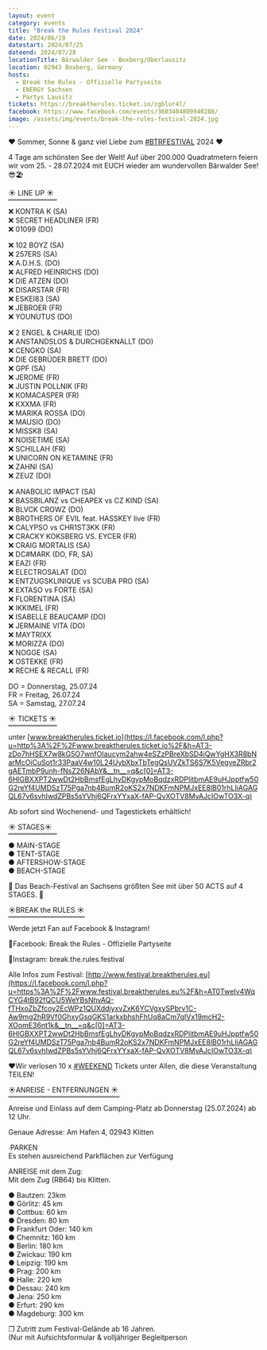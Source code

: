```yaml
---
layout: event
category: events
title: "Break the Rules Festival 2024"
date: 2024/06/19
datestart: 2024/07/25
dateend: 2024/07/28
locationTitle: Bärwalder See - Boxberg/Oberlausitz
location: 02943 Boxberg, Germany
hosts:
  - Break the Rules - Offizielle Partyseite
  - ENERGY Sachsen
  - Partys Lausitz
tickets: https://breaktherules.ticket.io/zgblur4l/
facebook: https://www.facebook.com/events/3603404809940288/
image: /assets/img/events/break-the-rules-festival-2024.jpg
---
```


❤️ Sommer, Sonne & ganz viel Liebe zum [#BTRFESTIVAL](https://www.facebook.com/hashtag/btrfestival?__eep__=6&__cft__[0]=AZXS-68orx7shd8X_Pkt0D-OrP3nZkRj1JwOoGU1xtDKOyKfWHuwFT5-iRtQKYqVWxjSBKNV6ojztUzFQsGDEuznNKWBciJe7p9kU3BMula0zYDVf9nBuGqySzVSQv8Tg0SrFnkVmIypkxxtobO1ngxOHwaaaF1JU7Y2CJz3Zg6szw&__tn__=q) 2024 ❤️

4 Tage am schönsten See der Welt! Auf über 200.000 Quadratmetern feiern wir vom 25. - 28.07.2024 mit EUCH wieder am wundervollen Bärwalder See! 😎🏖

☀️ LINE UP ☀️  
﹌﹌﹌﹌﹌﹌﹌  
❌ KONTRA K (SA)  
❌ SECRET HEADLINER (FR)  
❌ 01099 (DO)

❌ 102 BOYZ (SA)  
❌ 257ERS (SA)  
❌ A.D.H.S. (DO)  
❌ ALFRED HEINRICHS (DO)  
❌ DIE ATZEN (DO)  
❌ DISARSTAR (FR)  
❌ ESKEI83 (SA)  
❌ JEBROER (FR)  
❌ YOUNUTUS (DO)

❌ 2 ENGEL & CHARLIE (DO)  
❌ ANSTANDSLOS & DURCHGEKNALLT (DO)  
❌ CENGKO (SA)  
❌ DIE GEBRÜDER BRETT (DO)  
❌ GPF (SA)  
❌ JEROME (FR)  
❌ JUSTIN POLLNIK (FR)  
❌ KOMACASPER (FR)  
❌ KXXMA (FR)  
❌ MARIKA ROSSA (DO)  
❌ MAUSIO (DO)  
❌ MISSK8 (SA)  
❌ NOISETIME (SA)  
❌ SCHILLAH (FR)  
❌ UNICORN ON KETAMINE (FR)  
❌ ZAHNI (SA)  
❌ ZEUZ (DO)

❌ ANABOLIC IMPACT (SA)  
❌ BASSBILANZ vs CHEAPEX vs CZ KIND (SA)  
❌ BLVCK CROWZ (DO)  
❌ BROTHERS OF EVIL feat. HASSKEY live (FR)  
❌ CALYPSO vs CHR1ST3KK (FR)  
❌ CRACKY KOKSBERG VS. EYCER (FR)  
❌ CRAIG MORTALIS (SA)  
❌ DC#MARK (DO, FR, SA)  
❌ EAZI (FR)  
❌ ELECTROSALAT (DO)  
❌ ENTZUGSKLINIQUE vs SCUBA PRO (SA)  
❌ EXTASO vs FORTE (SA)  
❌ FLORENTINA (SA)  
❌ IKKIMEL (FR)  
❌ ISABELLE BEAUCAMP (DO)  
❌ JERMAINE VITA (DO)  
❌ MAYTRIXX  
❌ MORIZZA (DO)  
❌ NOGGE (SA)  
❌ OSTEKKE (FR)  
❌ RECHE & RECALL (FR)

DO = Donnerstag, 25.07.24  
FR = Freitag, 26.07.24  
SA = Samstag, 27.07.24

☀️ TICKETS ☀️  
﹌﹌﹌﹌﹌﹌﹌  
unter [www.breaktherules.ticket.io](https://l.facebook.com/l.php?u=http%3A%2F%2Fwww.breaktherules.ticket.io%2F&h=AT3-zDo7hHSEX7w8kG5O7wnfOIaucym2ahw4eSZzPBreXbSD4iQwYgHX3R8bNarMcOiCuSot1r33PaaV4w10L24UybXbxTbTegQsUVZkTS6S7K5VegveZRbr2gAETmbP9unh-fNsZ26NAbY&__tn__=q&c[0]=AT3-6HlGBXXPT2wwDt2HbBmsfEgLhyDKgypMoBqdzxRDPlitbmAE9uHJpptfw50G2reYf4UMDSzT75Pga7nb4BumR2oKS2x7NDKFmNPMJxEE8lB01rhLIiAGAGQL67v6svhIwdZPBs5sYVhj6QFrxYYxaX-fAP-QvXOTV8MvAJcIOwTO3X-q)

Ab sofort sind Wochenend- und Tagestickets erhältlich!

☀️ STAGES☀️  
﹌﹌﹌﹌﹌﹌﹌  
● MAIN-STAGE  
● TENT-STAGE  
● AFTERSHOW-STAGE  
● BEACH-STAGE

🌊 Das Beach-Festival an Sachsens größten See mit über 50 ACTS auf 4 STAGES. 🌊

☀️BREAK the RULES ☀️  
﹌﹌﹌﹌﹌﹌﹌﹌﹌﹌﹌  
Werde jetzt Fan auf Facebook & Instagram!

💙Facebook: Break the Rules - Offizielle Partyseite

💜Instagram: break.the.rules.festival

Alle Infos zum Festival: [http://www.festival.breaktherules.eu](https://l.facebook.com/l.php?u=https%3A%2F%2Fwww.festival.breaktherules.eu%2F&h=AT0TweIv4WqCYG4tB92fQCU5WeYBsNhvAQ-fTHxoZbZfcoy2EcWPz1QUXddjyxvZxK6YCVgxySPbrv1C-Aw9mg2hR9Vf0GhxyGsqGKS1arkxbhshFhUq8aCm7qIVx19mcH2-XOomE36nt1k&__tn__=q&c[0]=AT3-6HlGBXXPT2wwDt2HbBmsfEgLhyDKgypMoBqdzxRDPlitbmAE9uHJpptfw50G2reYf4UMDSzT75Pga7nb4BumR2oKS2x7NDKFmNPMJxEE8lB01rhLIiAGAGQL67v6svhIwdZPBs5sYVhj6QFrxYYxaX-fAP-QvXOTV8MvAJcIOwTO3X-q)

❤️Wir verlosen 10 x [#WEEKEND](https://www.facebook.com/hashtag/weekend?__eep__=6&__cft__[0]=AZXS-68orx7shd8X_Pkt0D-OrP3nZkRj1JwOoGU1xtDKOyKfWHuwFT5-iRtQKYqVWxjSBKNV6ojztUzFQsGDEuznNKWBciJe7p9kU3BMula0zYDVf9nBuGqySzVSQv8Tg0SrFnkVmIypkxxtobO1ngxOHwaaaF1JU7Y2CJz3Zg6szw&__tn__=q) Tickets unter Allen, die diese Veranstaltung TEILEN!

☀️ANREISE - ENTFERNUNGEN ☀️  
﹌﹌﹌﹌﹌﹌﹌﹌﹌﹌﹌﹌﹌﹌﹌﹌  
Anreise und Einlass auf dem Camping-Platz ab Donnerstag (25.07.2024) ab 12 Uhr.

Genaue Adresse: Am Hafen 4, 02943 Klitten

∙PARKEN  
Es stehen ausreichend Parkflächen zur Verfügung

ANREISE mit dem Zug:  
Mit dem Zug (RB64) bis Klitten.

● Bautzen: 23km  
● Görlitz: 45 km  
● Cottbus: 60 km  
● Dresden: 80 km  
● Frankfurt Oder: 140 km  
● Chemnitz: 160 km  
● Berlin: 180 km  
● Zwickau: 190 km  
● Leipzig: 190 km  
● Prag: 200 km  
● Halle: 220 km  
● Dessau: 240 km  
● Jena: 250 km  
● Erfurt: 290 km  
● Magdeburg: 300 km

❒ Zutritt zum Festival-Gelände ab 16 Jahren.  
(Nur mit Aufsichtsformular & volljähriger Begleitperson